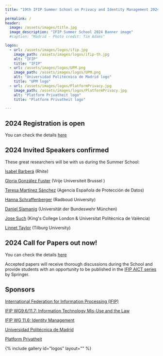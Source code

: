 ```yaml
---
title: "19th IFIP Summer School on Privacy and Identity Management 2024 - Generating Futures
"
permalink: /
header:
  image: /assets/images/title.jpg
  image_description: "IFIP Summer School 2024 Banner image"
  #caption: "Madrid - Photo credit: Tim Adams"

logos:
  - url: /assets/images/logos/ifip.jpg
    image_path: /assets/images/logos/ifip-th.jpg
    alt: "IFIP"
    title: "IFIP"
  - url: /assets/images/logos/UPM.png
    image_path: /assets/images/logos/UPM.png
    alt: "Universidad Politécnica de Madrid logo"
    title: "UPM logo"
  - url: /assets/images/logos/PlatformPrivacy.jpg
    image_path: /assets/images/logos/PlatformPrivacy.jpg
    alt: "Platform Privatheit logo"
    title: "Platform Privatheit logo"

---
```

## 2024 Registration is open
You can check the details [here](./registration)

## 2024 Invited Speakers confirmed
These great researchers will be with us during the Summer School:

[Isabel Barberá](https://www.linkedin.com/in/isabelbarbera/) (Rhite) 

[Gloria González Fuster](https://glgonzalezfuster.blog/about/) (Vrije Universiteit Brussel )

[Teresa Martínez Sánchez](https://www.linkedin.com/in/teresamartinezsanchez) (Agencia Española de Protección de Datos) 

[Hanna Schraffenberger](https://www.creativecode.org/) (Radboud University)

[Daniel Slamanig](https://www.linkedin.com/in/danielslamanig) (Universität der Bundeswehr München)

[Jose Such](https://www.linkedin.com/in/josuch/) (King's College London & Universitat Politècnica de València) 

[Linnet Taylor](https://www.tilburguniversity.edu/staff/l-e-m-taylor) (Tilburg University) 

## 2024 Call for Papers out now!
You can check the details [here](./call_for_paper)

Accepted papers will receive thorough discussions during the School and provide students with an opportunity to be published in the [IFIP AICT series](https://www.springer.com/series/6102) by Springer.
  
## Sponsors
[International Federation for Information Processing (IFIP)](https://www.ifip.org)

[IFIP WG9.6/11.7: Information Technology Mis-Use and the Law](https://www.ifiptc11.org/working-groups)

[IFIP WG 11.6: Identity Management](https://www.ifiptc11.org/working-groups)

[Universidad Politécnica de Madrid](https://www.upm.es/)

[Platform Privatheit](https://www.forum-privatheit.de/)

{% include gallery id="logos" layout="" %}
